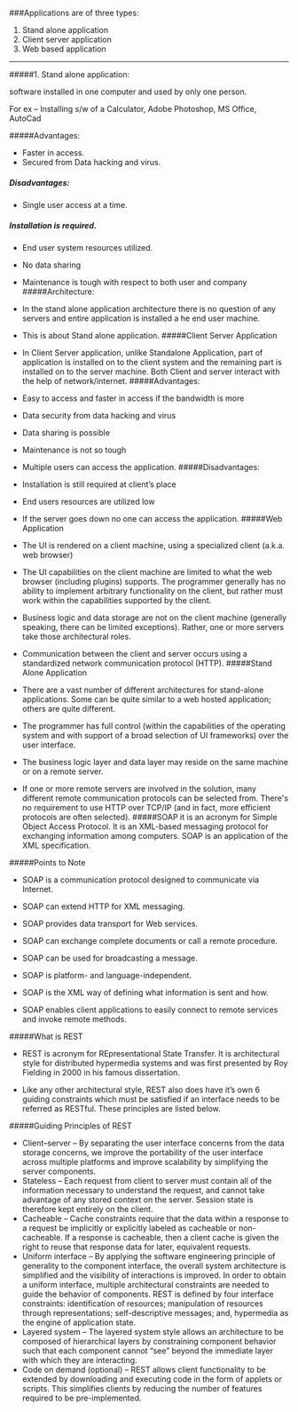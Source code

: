 ###Applications are of three types:

1. Stand alone application
2. Client server application
3. Web based application
___

#####1. Stand alone application:

software installed in one computer and used by only one person.

For ex – Installing s/w of a Calculator, Adobe Photoshop, MS Office, AutoCad

#####Advantages:
* Faster in access.
* Secured from Data hacking and virus.
##### Disadvantages:

+ Single user access at a time.

 ##### Installation is required.
* End user system resources utilized.
* No data sharing
* Maintenance is tough with respect to both user and company
#####Architecture:

* In the stand alone application architecture there is no question of any servers and entire application is installed a he end user machine.

* This is about Stand alone application.
#####Client Server Application 
* In Client Server application, unlike Standalone Application, part of application is installed on to the client system and the remaining part is installed on to the server machine.
Both Client and server interact with the help of network/internet.
#####Advantages:

* Easy to access and faster in access if the bandwidth is more
* Data security from data hacking and virus
* Data sharing is possible
* Maintenance is not so tough
* Multiple users can access the application.
#####Disadvantages:

* Installation is still required at client’s place
* End users resources are utilized low
* If the server goes down no one can access the application.
#####Web Application

* The UI is rendered on a client machine, using a specialized client (a.k.a. web browser)
* The UI capabilities on the client machine are limited to what the web browser (including plugins) supports. The programmer generally has no ability to implement arbitrary functionality on the client, but rather must work within the capabilities supported by the client.
* Business logic and data storage are not on the client machine (generally speaking, there can be limited exceptions). Rather, one or more servers take those architectural roles.
* Communication between the client and server occurs using a standardized network communication protocol (HTTP).
#####Stand Alone Application

* There are a vast number of different architectures for stand-alone applications. Some can be quite similar to a web hosted application; others are quite different.
* The programmer has full control (within the capabilities of the operating system and with support of a broad selection of UI frameworks) over the user interface.
* The business logic layer and data layer may reside on the same machine or on a remote server.
* If one or more remote servers are involved in the solution, many different remote communication protocols can be selected from. There's no requirement to use HTTP over TCP/IP (and in fact, more efficient protocols are often selected).
#####SOAP
 it is an acronym for Simple Object Access Protocol. It is an XML-based messaging protocol for exchanging information among computers. SOAP is an application of the XML specification.

#####Points to Note
* SOAP is a communication protocol designed to communicate via Internet.

* SOAP can extend HTTP for XML messaging.

* SOAP provides data transport for Web services.

* SOAP can exchange complete documents or call a remote procedure.

* SOAP can be used for broadcasting a message.

* SOAP is platform- and language-independent.

* SOAP is the XML way of defining what information is sent and how.

* SOAP enables client applications to easily connect to remote services and invoke remote methods.

#####What is REST
* REST is acronym for REpresentational State Transfer. It is architectural style for distributed hypermedia systems and was first presented by Roy Fielding in 2000 in his famous dissertation.

* Like any other architectural style, REST also does have it’s own 6 guiding constraints which must be satisfied if an interface needs to be referred as RESTful. These principles are listed below.

#####Guiding Principles of REST
* Client–server – By separating the user interface concerns from the data storage concerns, we improve the portability of the user interface across multiple platforms and improve scalability by simplifying the server components.
* Stateless – Each request from client to server must contain all of the information necessary to understand the request, and cannot take advantage of any stored context on the server. Session state is therefore kept entirely on the client.
* Cacheable – Cache constraints require that the data within a response to a request be implicitly or explicitly labeled as cacheable or non-cacheable. If a response is cacheable, then a client cache is given the right to reuse that response data for later, equivalent requests.
* Uniform interface – By applying the software engineering principle of generality to the component interface, the overall system architecture is simplified and the visibility of interactions is improved. In order to obtain a uniform interface, multiple architectural constraints are needed to guide the behavior of components. REST is defined by four interface constraints: identification of resources; manipulation of resources through representations; self-descriptive messages; and, hypermedia as the engine of application state.
* Layered system – The layered system style allows an architecture to be composed of hierarchical layers by constraining component behavior such that each component cannot “see” beyond the immediate layer with which they are interacting.
* Code on demand (optional) – REST allows client functionality to be extended by downloading and executing code in the form of applets or scripts. This simplifies clients by reducing the number of features required to be pre-implemented.